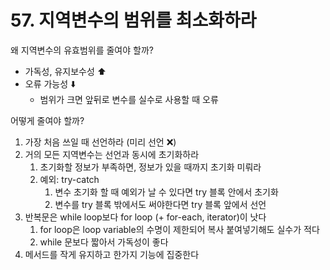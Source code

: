 # 57. 지역변수의 범위를 최소화하라

왜 지역변수의 유효범위를 줄여야 할까?

- 가독성, 유지보수성 ⬆️
- 오류 가능성 ⬇️
    - 범위가 크면 앞뒤로 변수를 실수로 사용할 때 오류

어떻게 줄여야 할까?

1. 가장 처음 쓰일 때 선언하라 (미리 선언 ❌)
2. 거의 모든 지역변수는 선언과 동시에 초기화하라
    1. 초기화할 정보가 부족하면, 정보가 있을 때까지 초기화 미뤄라
    2. 예외: try-catch 
        1. 변수 초기화 할 때 예외가 날 수 있다면 try 블록 안에서 초기화
        2. 변수를 try 블록 밖에서도 써야한다면 try 블록 앞에서 선언
3. 반복문은 while loop보다 for loop (+ for-each, iterator)이 낫다
    1. for loop은 loop variable의 수명이 제한되어 복사 붙여넣기해도 실수가 적다
    2. while 문보다 짧아서 가독성이 좋다
4. 메서드를 작게 유지하고 한가지 기능에 집중한다